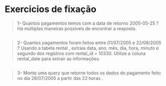 # Exercicios de fixação

> 1- Quantos pagamentos temos com a data de retorno 2005-05-25 ? Há múltiplas maneiras possíveis de encontrar a resposta.

```console

```

> 2- Quantos pagamentos foram feitos entre 01/07/2005 e 22/08/2005 ?
Usando a tabela rental , extraia data, ano, mês, dia, hora, minuto e segundo dos registros com rental_id = 10330. Utilize a coluna rental_date para extrair as informações.

```console

```

> 3- Monte uma query que retorne todos os dados do pagamento feito no dia 28/07/2005 a partir das 22 horas .

```console

```
